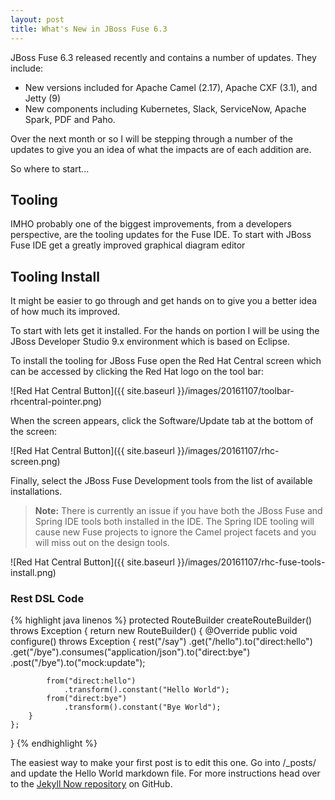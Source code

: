 ```yaml
---
layout: post
title: What's New in JBoss Fuse 6.3
---
```


JBoss Fuse 6.3 released recently and contains a number of updates.  They include:

* New versions included for Apache Camel (2.17), Apache CXF (3.1), and Jetty (9)
* New components including Kubernetes, Slack, ServiceNow, Apache Spark, PDF and Paho.

Over the next month or so I will be stepping through a number of the updates to give you an idea of what the impacts are of each addition are.

So where to start...

Tooling
----------------

IMHO probably one of the biggest improvements, from a developers perspective, are the tooling updates for the Fuse IDE.  To start with JBoss Fuse IDE  get a greatly improved graphical diagram editor 

Tooling Install
----------------

It might be easier to go through and get hands on to give you a better idea of how much its improved.

To start with lets get it installed. For the hands on portion I will be using the JBoss Developer Studio 9.x environment which is based on Eclipse.

To install the tooling for JBoss Fuse open the Red Hat Central screen which can be accessed by clicking the Red Hat logo on the tool bar:

![Red Hat Central Button]({{ site.baseurl }}/images/20161107/toolbar-rhcentral-pointer.png)

When the screen appears, click the Software/Update tab at the bottom of the screen:

![Red Hat Central Button]({{ site.baseurl }}/images/20161107/rhc-screen.png)

Finally, select the JBoss Fuse Development tools from the list of available installations. 

> **Note:** There is currently an issue if you have both the JBoss Fuse and Spring IDE tools both installed in the IDE. The Spring IDE tooling will cause new Fuse projects to ignore the Camel project facets and you will miss out on the design tools.


![Red Hat Central Button]({{ site.baseurl }}/images/20161107/rhc-fuse-tools-install.png)



### Rest DSL Code

{% highlight java linenos %}
protected RouteBuilder createRouteBuilder() throws Exception {
    return new RouteBuilder() {
        @Override
        public void configure() throws Exception {
            rest("/say")
                .get("/hello").to("direct:hello")
                .get("/bye").consumes("application/json").to("direct:bye")
                .post("/bye").to("mock:update");
 
            from("direct:hello")
                .transform().constant("Hello World");
            from("direct:bye")
                .transform().constant("Bye World");
        }
    };
}
{% endhighlight %}

The easiest way to make your first post is to edit this one. Go into /_posts/ and update the Hello World markdown file. For more instructions head over to the [Jekyll Now repository](https://github.com/barryclark/jekyll-now) on GitHub.
